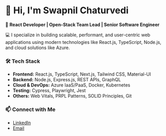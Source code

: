 # 👋 Hi, I'm Swapnil Chaturvedi  

🚀 **React Developer | Open-Stack Team Lead | Senior Software Engineer**  

💻 I specialize in building scalable, performant, and user-centric web applications using modern technologies like React.js, TypeScript, Node.js, and cloud solutions like Azure.  

### 🛠️ **Tech Stack**  
- **Frontend:** React.js, TypeScript, Next.js, Tailwind CSS, Material-UI  
- **Backend:** Node.js, Express.js, REST APIs, GraphQL  
- **Cloud & DevOps:** Azure IaaS/PaaS, Docker, Kubernetes  
- **Testing:** Cypress, Playwright, Jest  
- **Others:** Web Vitals, PRPL Patterns, SOLID Principles, Git

### 📫 **Connect with Me**  
- [LinkedIn](https://www.linkedin.com/in/swapnil-chaturvedi-5794b4148/)  
- [Email](mailto:chaturvediswapnil96@gmail.com)  

<!---
swapchat/swapchat is a ✨ special ✨ repository because its `README.md` (this file) appears on your GitHub profile.
You can click the Preview link to take a look at your changes.
--->
